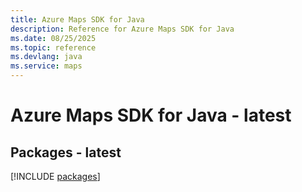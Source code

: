 ```yaml
---
title: Azure Maps SDK for Java
description: Reference for Azure Maps SDK for Java
ms.date: 08/25/2025
ms.topic: reference
ms.devlang: java
ms.service: maps
---
```

# Azure Maps SDK for Java - latest
## Packages - latest
[!INCLUDE [packages](maps-index.md)]